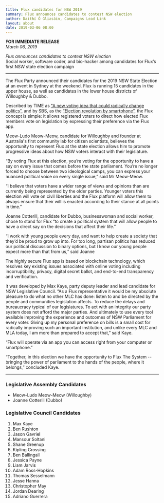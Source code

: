 ```yaml
---
title: Flux candidates for NSW 2019
summary: Flux announces candidates to contest NSW election
author: Daithí Ó Gliasáin, Campaigns Lead Link
layout: about
date: 2019-03-06 08:00
---
```


**FOR IMMEDIATE RELEASE**<br>
*March 06, 2019*

*Flux announces candidates to contest NSW election*<br>
Social worker, software coder, and bio-hacker among candidates for Flux’s first NSW state election campaign

----------

The Flux Party announced their candidates for the 2019 NSW State Election at an event in Sydney at the weekend. Flux is running 15 candidates in the upper house, as well as candidates in the lower house districts of Willoughby & Dubbo.

Described by TIME as ["A new voting idea that could radically change politics”](http://time.com/4375991/flux-blockchain-bitcoin-democracy-politics-australia/), and by SBS, as the [“Election revolution by smartphone”](https://www.sbs.com.au/news/election-revolution-by-smartphone), the Flux concept is simple: it allows registered voters to direct how elected Flux members vote on legislation by expressing their preference via the Flux app.

Meow-Ludo Meow-Meow, candidate for Willoughby and founder at Australia's first community lab for citizen scientists, believes the opportunity to represent Flux at the state election allows him to promote progressive ideas about how NSW voters interact with their legislature.

“By voting Flux at this election, you’re voting for the opportunity to have a say on every issue that comes before the state parliament. You’re no longer forced to choose between two ideological camps, you can express your nuanced political voice on every single issue,” said Mr Meow-Meow.

“I believe that voters have a wider range of views and opinions than are currently being represented by the older parties. Younger voters this election will vote on civil liberties and the Flux platform will allow them to always ensure that their will is enacted according to their stance at all points in time.”

Joanne Cotterill, candidate for Dubbo, businesswoman and social worker, chose to stand for Flux “to create a political system that will allow people to have a direct say on the decisions that affect their life.”

“I work with young people every day, and want to help create a society that they’d be proud to grow up into. For too long, partisan politics has reduced our political discussion to binary options, but I know our young people expect more than that from us,” said Joanne

The highly secure Flux app is based on blockchain technology, which resolves key existing issues associated with online voting including incorruptibility, privacy, digital secret ballot, and end-to-end transparency and verification.

It was developed by Max Kaye, party deputy leader and lead candidate for NSW Legislative Council. “As a Flux representative it would be my absolute pleasure to do what no other MLC has done: listen to and be directed by the people and communities legislation affects. To reduce the delays and bureaucracy typical of our legislatures. To act with an integrity our party system does not afford the major parties. And ultimately to use every tool available improving the experience and outcomes of NSW Parliament for every voter. Giving up my personal preference on bills is a small cost for radically improving such an important institution, and unlike every MLC and MLA today, I am more than prepared to accept that,” said Kaye.

“Flux will operate via an app you can access right from your computer or smartphone.”

“Together, in this election we have the opportunity to Flux The System -- bringing the power of parliament to the hands of the people, where it belongs,” concluded Kaye.

----------

### Legislative Assembly Candidates

* Meow-Ludo Meow-Meow (Willoughby)
* Joanne Cotterill (Dubbo)
 
### Legislative Council Candidates

1. Max Kaye
2. Ben Rushton
3. Jason Gavriel
4. Mansour Soltani
5. Shane Greenup
6. Kipling Crossing
7. Ben Ballingall
8. Jessica Payne
9. Liam Jarvis
10. Adam Ross-Hopkins
11. Thomas Sesselmann
12. Jesse Hanna
13. Christopher May
14. Jordan Dearing
15. Adriano Guerrera
